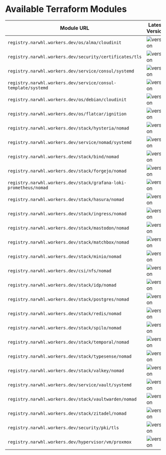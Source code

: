 # Available Terraform Modules

| Module URL                                                        | Latest Version                                                                                                                                                                                                                                           |
| ----------------------------------------------------------------- | -------------------------------------------------------------------------------------------------------------------------------------------------------------------------------------------------------------------------------------------------------- |
| `registry.narwhl.workers.dev/os/alma/cloudinit`                   | ![version](https://img.shields.io/badge/dynamic/json?url=https://registry.narwhl.workers.dev/v1/modules/os/alma/cloudinit/versions&query=$.modules[:1].versions[:1].version&label=version&color=7B42BC&logo=terraform&logoColor=white)                   |
| `registry.narwhl.workers.dev/security/certificates/tls`           | ![version](https://img.shields.io/badge/dynamic/json?url=https://registry.narwhl.workers.dev/v1/modules/security/pki/tls/versions&query=$.modules[:1].versions[:1].version&label=version&color=7B42BC&logo=terraform&logoColor=white)                    |
| `registry.narwhl.workers.dev/service/consul/systemd`              | ![version](https://img.shields.io/badge/dynamic/json?url=https://registry.narwhl.workers.dev/v1/modules/service/consul/systemd/versions&query=$.modules[:1].versions[:1].version&label=version&color=7B42BC&logo=terraform&logoColor=white)              |
| `registry.narwhl.workers.dev/service/consul-template/systemd`     | ![version](https://img.shields.io/badge/dynamic/json?url=https://registry.narwhl.workers.dev/v1/modules/service/consul-template/systemd/versions&query=$.modules[:1].versions[:1].version&label=version&color=7B42BC&logo=terraform&logoColor=white)     |
| `registry.narwhl.workers.dev/os/debian/cloudinit`                 | ![version](https://img.shields.io/badge/dynamic/json?url=https://registry.narwhl.workers.dev/v1/modules/os/debian/cloudinit/versions&query=$.modules[:1].versions[:1].version&label=version&color=7B42BC&logo=terraform&logoColor=white)                 |
| `registry.narwhl.workers.dev/os/flatcar/ignition`                 | ![version](https://img.shields.io/badge/dynamic/json?url=https://registry.narwhl.workers.dev/v1/modules/os/flatcar/ignition/versions&query=$.modules[:1].versions[:1].version&label=version&color=7B42BC&logo=terraform&logoColor=white)                 |
| `registry.narwhl.workers.dev/stack/hysteria/nomad`                | ![version](https://img.shields.io/badge/dynamic/json?url=https://registry.narwhl.workers.dev/v1/modules/stack/hysteria/nomad/versions&query=$.modules[:1].versions[:1].version&label=version&color=7B42BC&logo=terraform&logoColor=white)               |
| `registry.narwhl.workers.dev/service/nomad/systemd`               | ![version](https://img.shields.io/badge/dynamic/json?url=https://registry.narwhl.workers.dev/v1/modules/service/nomad/systemd/versions&query=$.modules[:1].versions[:1].version&label=version&color=7B42BC&logo=terraform&logoColor=white)               |
| `registry.narwhl.workers.dev/stack/bind/nomad`                    | ![version](https://img.shields.io/badge/dynamic/json?url=https://registry.narwhl.workers.dev/v1/modules/stack/bind/nomad/versions&query=$.modules[:1].versions[:1].version&label=version&color=7B42BC&logo=terraform&logoColor=white)                    |
| `registry.narwhl.workers.dev/stack/forgejo/nomad`                 | ![version](https://img.shields.io/badge/dynamic/json?url=https://registry.narwhl.workers.dev/v1/modules/stack/forgejo/nomad/versions&query=$.modules[:1].versions[:1].version&label=version&color=7B42BC&logo=terraform&logoColor=white)                 |
| `registry.narwhl.workers.dev/stack/grafana-loki-prometheus/nomad` | ![version](https://img.shields.io/badge/dynamic/json?url=https://registry.narwhl.workers.dev/v1/modules/stack/grafana-loki-prometheus/nomad/versions&query=$.modules[:1].versions[:1].version&label=version&color=7B42BC&logo=terraform&logoColor=white) |
| `registry.narwhl.workers.dev/stack/hasura/nomad`                  | ![version](https://img.shields.io/badge/dynamic/json?url=https://registry.narwhl.workers.dev/v1/modules/stack/hasura/nomad/versions&query=$.modules[:1].versions[:1].version&label=version&color=7B42BC&logo=terraform&logoColor=white)                  |
| `registry.narwhl.workers.dev/stack/ingress/nomad`                 | ![version](https://img.shields.io/badge/dynamic/json?url=https://registry.narwhl.workers.dev/v1/modules/stack/ingress/nomad/versions&query=$.modules[:1].versions[:1].version&label=version&color=7B42BC&logo=terraform&logoColor=white)                 |
| `registry.narwhl.workers.dev/stack/mastodon/nomad`                | ![version](https://img.shields.io/badge/dynamic/json?url=https://registry.narwhl.workers.dev/v1/modules/stack/mastodon/nomad/versions&query=$.modules[:1].versions[:1].version&label=version&color=7B42BC&logo=terraform&logoColor=white)                |
| `registry.narwhl.workers.dev/stack/matchbox/nomad`                | ![version](https://img.shields.io/badge/dynamic/json?url=https://registry.narwhl.workers.dev/v1/modules/stack/matchbox/nomad/versions&query=$.modules[:1].versions[:1].version&label=version&color=7B42BC&logo=terraform&logoColor=white)                |
| `registry.narwhl.workers.dev/stack/minio/nomad`                   | ![version](https://img.shields.io/badge/dynamic/json?url=https://registry.narwhl.workers.dev/v1/modules/stack/minio/nomad/versions&query=$.modules[:1].versions[:1].version&label=version&color=7B42BC&logo=terraform&logoColor=white)                   |
| `registry.narwhl.workers.dev/csi/nfs/nomad`                       | ![version](https://img.shields.io/badge/dynamic/json?url=https://registry.narwhl.workers.dev/v1/modules/csi/nfs/nomad/versions&query=$.modules[:1].versions[:1].version&label=version&color=7B42BC&logo=terraform&logoColor=white)                       |
| `registry.narwhl.workers.dev/stack/idp/nomad`                     | ![version](https://img.shields.io/badge/dynamic/json?url=https://registry.narwhl.workers.dev/v1/modules/stack/idp/nomad/versions&query=$.modules[:1].versions[:1].version&label=version&color=7B42BC&logo=terraform&logoColor=white)                     |
| `registry.narwhl.workers.dev/stack/postgres/nomad`                | ![version](https://img.shields.io/badge/dynamic/json?url=https://registry.narwhl.workers.dev/v1/modules/stack/postgres/nomad/versions&query=$.modules[:1].versions[:1].version&label=version&color=7B42BC&logo=terraform&logoColor=white)                |
| `registry.narwhl.workers.dev/stack/redis/nomad`                   | ![version](https://img.shields.io/badge/dynamic/json?url=https://registry.narwhl.workers.dev/v1/modules/stack/redis/nomad/versions&query=$.modules[:1].versions[:1].version&label=version&color=7B42BC&logo=terraform&logoColor=white)                   |
| `registry.narwhl.workers.dev/stack/spilo/nomad`                   | ![version](https://img.shields.io/badge/dynamic/json?url=https://registry.narwhl.workers.dev/v1/modules/stack/spilo/nomad/versions&query=$.modules[:1].versions[:1].version&label=version&color=7B42BC&logo=terraform&logoColor=white)                   |
| `registry.narwhl.workers.dev/stack/temporal/nomad`                | ![version](https://img.shields.io/badge/dynamic/json?url=https://registry.narwhl.workers.dev/v1/modules/stack/temporal/nomad/versions&query=$.modules[:1].versions[:1].version&label=version&color=7B42BC&logo=terraform&logoColor=white)                |
| `registry.narwhl.workers.dev/stack/typesense/nomad`               | ![version](https://img.shields.io/badge/dynamic/json?url=https://registry.narwhl.workers.dev/v1/modules/stack/typesense/nomad/versions&query=$.modules[:1].versions[:1].version&label=version&color=7B42BC&logo=terraform&logoColor=white)               |
| `registry.narwhl.workers.dev/stack/valkey/nomad`                  | ![version](https://img.shields.io/badge/dynamic/json?url=https://registry.narwhl.workers.dev/v1/modules/stack/valkey/nomad/versions&query=$.modules[:1].versions[:1].version&label=version&color=7B42BC&logo=terraform&logoColor=white)                  |
| `registry.narwhl.workers.dev/service/vault/systemd`               | ![version](https://img.shields.io/badge/dynamic/json?url=https://registry.narwhl.workers.dev/v1/modules/service/vault/systemd/versions&query=$.modules[:1].versions[:1].version&label=version&color=7B42BC&logo=terraform&logoColor=white)               |
| `registry.narwhl.workers.dev/stack/vaultwarden/nomad`             | ![version](https://img.shields.io/badge/dynamic/json?url=https://registry.narwhl.workers.dev/v1/modules/stack/vaultwarden/nomad/versions&query=$.modules[:1].versions[:1].version&label=version&color=7B42BC&logo=terraform&logoColor=white)             |
| `registry.narwhl.workers.dev/stack/zitadel/nomad`                 | ![version](https://img.shields.io/badge/dynamic/json?url=https://registry.narwhl.workers.dev/v1/modules/stack/zitadel/nomad/versions&query=$.modules[:1].versions[:1].version&label=version&color=7B42BC&logo=terraform&logoColor=white)                 |
| `registry.narwhl.workers.dev/security/pki/tls`                    | ![version](https://img.shields.io/badge/dynamic/json?url=https://registry.narwhl.workers.dev/v1/modules/security/pki/tls/versions&query=$.modules[:1].versions[:1].version&label=version&color=7B42BC&logo=terraform&logoColor=white)                    |
| `registry.narwhl.workers.dev/hypervisor/vm/proxmox`               | ![version](https://img.shields.io/badge/dynamic/json?url=https://registry.narwhl.workers.dev/v1/modules/hypervisor/vm/proxmox/versions&query=$.modules[:1].versions[:1].version&label=version&color=7B42BC&logo=terraform&logoColor=white)               |
